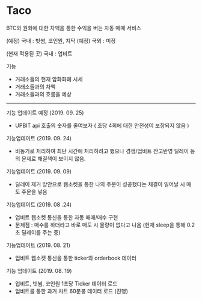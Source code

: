 # Taco

BTC와 원화에 대한 차액을 통한 수익을 버는 자동 매매 서비스

(예정)
국내 : 빗썸, 코인원, 지닥 (예정)
국외 : 미정

(현재 적용된 곳)
국내 : 업비트

기능
- 거래소들의 현재 암화화폐 시세
- 거래소들과의 차액
- 거래소들과의 흐름을 예상

--------------------------------------------------------

기능 업데이트 예정 (2019. 09. 25)
- UPBIT api 호출의 숫자를 줄여보자 ( 초당 4회에 대한 안전성이 보장되지 않음 )

기능업데이트 (2019. 09. 24)
- 비동기로 처리하여 최단 시간에 처리하려고 했으나 경쟁/업비트 잔고반영 딜레이 등의 문제로 해결책이 보이지 않음.

기능업데이트 (2019. 09. 09)
- 딜레이 제거 방안으로 웹소켓을 통한 나의 주문이 성공했다는 채결이 일어날 시 매도 주문을 넣음

기능업데이트 (2019. 08 .24)
- 업비트 웹소켓 통신을 통한 자동 매매/매수 구현
- 문제점 : 매수를 하더라고 바로 매도 시 물량이 없다고 나옴 (현재 sleep을 통해 0.2초 딜레이를 주는 중)

기능업데이트 (2019. 08. 21)
- 업비트 웹소켓 통신을 통한 ticker와 orderbook 데이터 

기능 업데이트 (2019. 08. 19)
- 업비트, 빗썸, 코인원 1초당 Ticker 데이터 로드
- 업비트를 통한 과거 차트 60분봉 데이터 로드 (진행)
